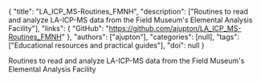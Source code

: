 {
  "title": "LA_ICP_MS-Routines_FMNH",
  "description": ["Routines to read and analyze LA-ICP-MS data from the Field Museum's Elemental Analysis Facility"],
  "links": {
    "GitHub": "https://github.com/ajupton/LA_ICP_MS-Routines_FMNH"
  },
  "authors": ["ajupton"],
  "categories": [null],
  "tags": ["Educational resources and practical guides"],
  "doi": null
}

<!-- Generated by csv2md.R – do not edit by hand -->

Routines to read and analyze LA-ICP-MS data from the Field Museum's Elemental Analysis Facility